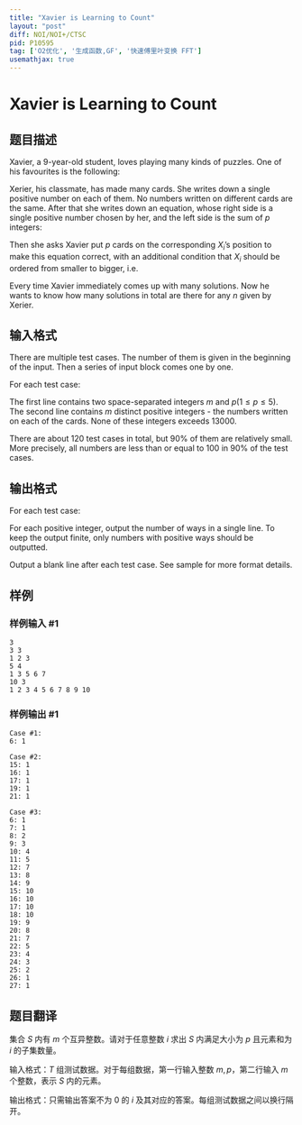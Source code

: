 ```yaml
---
title: "Xavier is Learning to Count"
layout: "post"
diff: NOI/NOI+/CTSC
pid: P10595
tag: ['O2优化', '生成函数,GF', '快速傅里叶变换 FFT']
usemathjax: true
---
```


# Xavier is Learning to Count
## 题目描述

Xavier, a 9-year-old student, loves playing many kinds of puzzles. One of his favourites is the following:

Xerier, his classmate, has made many cards. She writes down a single positive number on each of them. No numbers written on different cards are the same. After that she writes down an equation, whose right side is a single positive number chosen by her, and the left side is the sum of $p$ integers:

Then she asks Xavier put $p$ cards on the corresponding $X_i$’s position to make this equation correct, with an additional condition that $X_i$ should be ordered from smaller to bigger, i.e.

Every time Xavier immediately comes up with many solutions. Now he wants to know how many solutions in total are there for any $n$ given by Xerier.
## 输入格式

There are multiple test cases. The number of them is given in the beginning of the input. Then a series of input block comes one by one.
 
For each test case:

The first line contains two space-separated integers $m$ and $p (1\leq p\leq 5)$. The second line contains $m$ distinct positive integers - the numbers written on each of the cards. None of these integers exceeds $13000$.

There are about $120$ test cases in total, but $90\%$ of them are relatively small. More precisely, all numbers are less than or equal to $100$ in $90\%$ of the test cases.
## 输出格式

For each test case:

For each positive integer, output the number of ways in a single line. To keep the output finite, only numbers with positive ways should be outputted.

Output a blank line after each test case. See sample for more format details.
## 样例

### 样例输入 #1
```
3
3 3
1 2 3
5 4
1 3 5 6 7
10 3
1 2 3 4 5 6 7 8 9 10
```
### 样例输出 #1
```
Case #1:
6: 1

Case #2:
15: 1
16: 1
17: 1
19: 1
21: 1

Case #3:
6: 1
7: 1
8: 2
9: 3
10: 4
11: 5
12: 7
13: 8
14: 9
15: 10
16: 10
17: 10
18: 10
19: 9
20: 8
21: 7
22: 5
23: 4
24: 3
25: 2
26: 1
27: 1
```
## 题目翻译

集合 $S$ 内有 $m$ 个互异整数。请对于任意整数 $i$ 求出 $S$ 内满足大小为 $p$ 且元素和为 $i$ 的子集数量。

输入格式：$T$ 组测试数据。对于每组数据，第一行输入整数 $m,p$，第二行输入 $m$ 个整数，表示 $S$ 内的元素。

输出格式：只需输出答案不为 $0$ 的 $i$ 及其对应的答案。每组测试数据之间以换行隔开。
